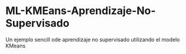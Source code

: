 # ML-KMEans-Aprendizaje-No-Supervisado
Un ejemplo sencill ode aprendizaje no supervisado utilizando el modelo KMeans
